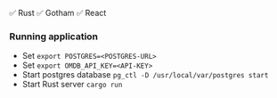 ✅ Rust
✅ Gotham
✅ React

### Running application

- Set `export POSTGRES=<POSTGRES-URL>`
- Set `export OMDB_API_KEY=<API-KEY>`
- Start postgres database `pg_ctl -D /usr/local/var/postgres start`
- Start Rust server `cargo run`
